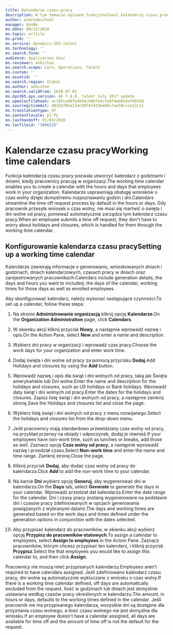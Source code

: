 ```yaml
---
title: Kalendarze czasu pracy
description: W tym temacie opisano funkcjonalność kalendarzy czasu pracy w programie Dynamics 365 Human Resources oraz sposób konfigurowania kalendarzy.
author: andreabichsel
manager: AnnBe
ms.date: 09/12/2018
ms.topic: article
ms.prod: ''
ms.service: dynamics-365-talent
ms.technology: ''
ms.search.form: ''
audience: Application User
ms.reviewer: anbichse
ms.search.scope: Core, Operations, Talent
ms.custom: ''
ms.assetid: ''
ms.search.region: Global
ms.author: anbichse
ms.search.validFrom: 2018-07-01
ms.dyn365.ops.version: AX 7.0.0, Talent July 2017 update
ms.openlocfilehash: ac19fca407bd936cb9b7edcfa9f4eb81daf607dd
ms.sourcegitcommit: 40163705a134c9874fd33be80c7ae59ccce22c21
ms.translationtype: HT
ms.contentlocale: pl-PL
ms.lasthandoff: 02/03/2020
ms.locfileid: "3006225"
---
```

# <a name="working-time-calendars"></a><span data-ttu-id="d3892-103">Kalendarze czasu pracy</span><span class="sxs-lookup"><span data-stu-id="d3892-103">Working time calendars</span></span>

<span data-ttu-id="d3892-104">Funkcja kalendarza czasu pracy pozwala utworzyć kalendarz z godzinami i dniami, kiedy pracownicy pracują w organizacji.</span><span class="sxs-lookup"><span data-stu-id="d3892-104">The working time calendar enables you to create a calendar with the hours and days that employees work in your organization.</span></span> <span data-ttu-id="d3892-105">Kalendarze usprawniają obsługę wniosków o czas wolny dzięki domyślnemu rozpoznawaniu godzin i dni.</span><span class="sxs-lookup"><span data-stu-id="d3892-105">Calendars streamline the time off request process by default in the hours or days.</span></span> <span data-ttu-id="d3892-106">Gdy pracownik przesyła wniosek o czas wolny, nie musi się martwić o święta i dni wolne od pracy, ponieważ automatycznie zarządza tym kalendarz czasu pracy.</span><span class="sxs-lookup"><span data-stu-id="d3892-106">When an employee submits a time off request, they don't have to worry about holidays and closures, which is handled for them through the working time calendar.</span></span>

## <a name="setting-up-a-working-time-calendar"></a><span data-ttu-id="d3892-107">Konfigurowanie kalendarza czasu pracy</span><span class="sxs-lookup"><span data-stu-id="d3892-107">Setting up a working time calendar</span></span>

<span data-ttu-id="d3892-108">Kalendarze zawierają informacje o generowaniu, wnioskowanych dniach i godzinach, dniach kalendarzowych, czasach pracy w dniach oraz zarejestrowanych pracownikach.</span><span class="sxs-lookup"><span data-stu-id="d3892-108">Calendars include generation details, the days and hours you want to included, the days of the calendar, working times for those days as well as enrolled employees.</span></span> 

<span data-ttu-id="d3892-109">Aby skonfigurować kalendarz, należy wykonać następujące czynności:</span><span class="sxs-lookup"><span data-stu-id="d3892-109">To set up a calendar, follow these steps:</span></span>

1. <span data-ttu-id="d3892-110">Na stronie **Administrowanie organizacją** kliknij opcję **Kalendarze**.</span><span class="sxs-lookup"><span data-stu-id="d3892-110">On the **Organization Administration** page, click **Calendars**.</span></span>

2. <span data-ttu-id="d3892-111">W okienku akcji kliknij przycisk **Nowy**, a następnie wprowadź nazwę i opis.</span><span class="sxs-lookup"><span data-stu-id="d3892-111">On the Action Pane, select **New** and enter a name and description.</span></span>

3. <span data-ttu-id="d3892-112">Wybierz dni pracy w organizacji i wprowadź czas pracy.</span><span class="sxs-lookup"><span data-stu-id="d3892-112">Choose the work days for your organization and enter work time.</span></span>

4. <span data-ttu-id="d3892-113">Dodaj święta i dni wolne od pracy za pomocą przycisku **Dodaj**.</span><span class="sxs-lookup"><span data-stu-id="d3892-113">Add Holidays and closures by using the **Add** button.</span></span>

5. <span data-ttu-id="d3892-114">Wprowadź nazwę i opis dla świąt i dni wolnych od pracy, taką jak Święta amerykańskie lub Dni wolne.</span><span class="sxs-lookup"><span data-stu-id="d3892-114">Enter the name and description for the holidays and closures, such as US holidays or Bank holidays.</span></span> <span data-ttu-id="d3892-115">Wprowadź daty świąt i dni wolnych od pracy.</span><span class="sxs-lookup"><span data-stu-id="d3892-115">Enter the dates for the holidays and closures.</span></span> <span data-ttu-id="d3892-116">Zapisz listę świąt i dni wolnych od pracy, a następnie zamknij stronę.</span><span class="sxs-lookup"><span data-stu-id="d3892-116">Save the Holidays and closures list and close the page.</span></span>

6. <span data-ttu-id="d3892-117">Wybierz listę świąt i dni wolnych od pracy z menu rozwijanego.</span><span class="sxs-lookup"><span data-stu-id="d3892-117">Select the holidays and closures list from the drop-down menu.</span></span>

7. <span data-ttu-id="d3892-118">Jeśli pracownicy mają standardowo przewidziany czas wolny od pracy, na przykład przerwy na obiady i odpoczynek, dodaj je również.</span><span class="sxs-lookup"><span data-stu-id="d3892-118">If your employees have non-work time, such as lunches or breaks, add those as well.</span></span> <span data-ttu-id="d3892-119">Zaznacz opcję **Czas wolny od pracy**, a następnie wprowadź nazwę i przedział czasu.</span><span class="sxs-lookup"><span data-stu-id="d3892-119">Select **Non-work time** and enter the name and time range.</span></span> <span data-ttu-id="d3892-120">Zamknij stronę.</span><span class="sxs-lookup"><span data-stu-id="d3892-120">Close the page.</span></span> 

8. <span data-ttu-id="d3892-121">Kliknij przycisk **Dodaj**, aby dodać czas wolny od pracy do kalendarza.</span><span class="sxs-lookup"><span data-stu-id="d3892-121">Click **Add** to add the non-work time to your calendar.</span></span>

9. <span data-ttu-id="d3892-122">Na karcie **Dni** wybierz opcję **Generuj**, aby wygenerować dni w kalendarzu.</span><span class="sxs-lookup"><span data-stu-id="d3892-122">On the **Days** tab, select **Generate** to generate the days in your calendar.</span></span> <span data-ttu-id="d3892-123">Wprowadź przedział dat kalendarza.</span><span class="sxs-lookup"><span data-stu-id="d3892-123">Enter the date range for the calendar.</span></span> <span data-ttu-id="d3892-124">Dni i czasy pracy zostaną wygenerowane na podstawie dni i czasów pracy zdefiniowanych w opcjach generowania powiązanych z wybranymi datami.</span><span class="sxs-lookup"><span data-stu-id="d3892-124">The days and working times are generated based on the work days and times defined under the generation options in conjunction with the dates selected.</span></span>

10. <span data-ttu-id="d3892-125">Aby przypisać kalendarz do pracowników, w okienku akcji wybierz opcję **Przypisz do pracowników etatowych**.</span><span class="sxs-lookup"><span data-stu-id="d3892-125">To assign a calendar to employees, select **Assign to employees** in the Action Pane.</span></span> <span data-ttu-id="d3892-126">Zaznacz pracowników, którym chcesz przypisać ten kalendarz, i kliknij przycisk **Przypisz**.</span><span class="sxs-lookup"><span data-stu-id="d3892-126">Select the that employees you would like to assign this calendar to, and then click **Assign**.</span></span>

<span data-ttu-id="d3892-127">Pracownicy nie muszą mieć przypisanych kalendarzy.</span><span class="sxs-lookup"><span data-stu-id="d3892-127">Employees aren't required to have calendars assigned.</span></span> <span data-ttu-id="d3892-128">Jeśli zdefiniowano kalendarz czasu pracy, dni wolne są automatycznie wykluczane z wniosku o czas wolny.</span><span class="sxs-lookup"><span data-stu-id="d3892-128">If there is a working time calendar defined, off days are automatically excluded from the request.</span></span> <span data-ttu-id="d3892-129">Ilość w godzinach lub dniach jest domyślnie ustawiana według czasów pracy określonych w kalendarzu.</span><span class="sxs-lookup"><span data-stu-id="d3892-129">The amount, in hours or days, defaults to the working times defined in the calendar.</span></span> <span data-ttu-id="d3892-130">Jeśli pracownik nie ma przypisanego kalendarza, wszystkie dni są dostępne dla przyznania czasu wolnego, a ilość czasu wolnego nie jest domyślna dla wniosku.</span><span class="sxs-lookup"><span data-stu-id="d3892-130">If an employee doesn't have a calendar assigned, all days are available for time off and the amount of time off is not the default for the request.</span></span> 
